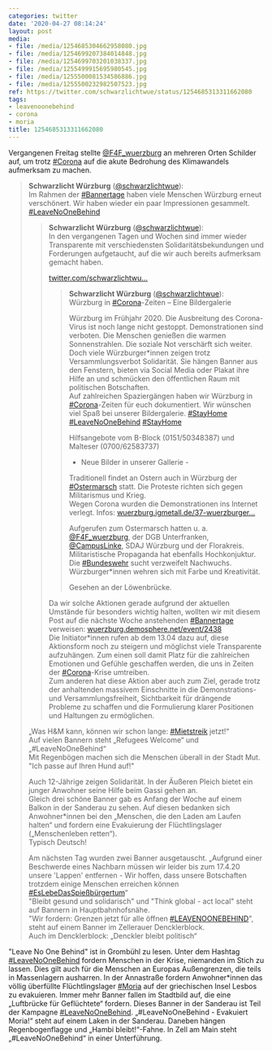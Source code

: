 ```yaml
---
categories: twitter
date: '2020-04-27 08:14:24'
layout: post
media:
- file: /media/1254685304662958080.jpg
- file: /media/1254699207384014848.jpg
- file: /media/1254699703201038337.jpg
- file: /media/1255499915695980545.jpg
- file: /media/1255500081534586886.jpg
- file: /media/1255500232982507523.jpg
ref: https://twitter.com/schwarzlichtwue/status/1254685313311662080
tags:
- leavenoonebehind
- corona
- moria
title: 1254685313311662080
---
```

Vergangenen Freitag stellte [@F4F_wuerzburg](https://twitter.com/F4F_wuerzburg) an mehreren Orten Schilder auf, um trotz [#Corona](/t/corona) auf die akute Bedrohung des Klimawandels aufmerksam zu machen.  
> <b>Schwarzlicht Würzburg</b> ([@schwarzlichtwue](https://twitter.com/schwarzlichtwue)):  
>Im Rahmen der [#Bannertage](/t/bannertage) haben viele Menschen Würzburg erneut verschönert. Wir haben wieder ein paar Impressionen gesammelt. [#LeaveNoOneBehind](/t/leavenoonebehind)    
>> <b>Schwarzlicht Würzburg</b> ([@schwarzlichtwue](https://twitter.com/schwarzlichtwue)):    
>>In den vergangenen Tagen und Wochen sind immer wieder Transparente mit verschiedensten Solidaritätsbekundungen und Forderungen aufgetaucht, auf die wir auch bereits aufmerksam gemacht haben.    
>>    
>>[twitter.com/schwarzlichtwu…](https://twitter.com/schwarzlichtwue/status/1247813472446021633?s=19)    
>>> <b>Schwarzlicht Würzburg</b> ([@schwarzlichtwue](https://twitter.com/schwarzlichtwue)):      
>>>Würzburg in [#Corona](/t/corona)-Zeiten – Eine Bildergalerie      
>>>      
>>>      
>>>      
>>>Würzburg im Frühjahr 2020. Die Ausbreitung des Corona-Virus ist noch lange nicht gestoppt. Demonstrationen sind verboten. Die Menschen genießen die warmen Sonnenstrahlen. Die soziale Not verschärft sich weiter.       
>>>Doch viele Würzburger\*innen zeigen trotz Versammlungsverbot Solidarität. Sie hängen Banner aus den Fenstern, bieten via Social Media oder Plakat ihre Hilfe an und schmücken den öffentlichen Raum mit politischen Botschaften.       
>>>Auf zahlreichen Spaziergängen haben wir Würzburg in [#Corona](/t/corona)-Zeiten für euch dokumentiert. Wir wünschen viel Spaß bei unserer Bildergalerie. [#StayHome](/t/stayhome)       
>>>[#LeaveNoOneBehind](/t/leavenoonebehind) [#StayHome](/t/stayhome)       
>>>      
>>>      
>>>      
>>>Hilfsangebote vom B-Block (0151/50348387) und Malteser (0700/62583737)       
>>>- Neue Bilder in unserer Gallerie -      
>>>      
>>>      
>>>      
>>>Traditionell findet an Ostern auch in Würzburg der [#Ostermarsch](/t/ostermarsch) statt. Die Proteste richten sich gegen Militarismus und Krieg.       
>>>Wegen Corona wurden die Demonstrationen ins Internet verlegt. Infos: [wuerzburg.igmetall.de/37-wuerzburger…](https://wuerzburg.igmetall.de/37-wuerzburger-ostermarsch-in-2020-digital/)      
>>>      
>>>      
>>>      
>>>Aufgerufen zum Ostermarsch hatten u. a. [@F4F_wuerzburg](https://twitter.com/F4F_wuerzburg), der DGB Unterfranken, [@CampusLinke](https://twitter.com/CampusLinke), SDAJ Würzburg und der Florakreis.      
>>>Militaristische Propaganda hat ebenfalls Hochkonjuktur. Die [#Bundeswehr](/t/bundeswehr) sucht verzweifelt Nachwuchs. Würzburger\*innen wehren sich mit Farbe und Kreativität.       
>>>      
>>>      
>>>      
>>>Gesehen an der Löwenbrücke.       
>>    
>>    
>>Da wir solche Aktionen gerade aufgrund der aktuellen Umstände für besonders wichtig halten, wollten wir mit diesem Post auf die nächste Woche anstehenden [#Bannertage](/t/bannertage) verweisen: [wuerzburg.demosphere.net/event/2438](https://wuerzburg.demosphere.net/event/2438)    
>>Die Initiator\*innen rufen ab dem 13.04 dazu auf, diese Aktionsform noch zu steigern und möglichst viele Transparente aufzuhängen. Zum einen soll damit Platz für die zahlreichen Emotionen und Gefühle geschaffen werden, die uns in Zeiten der [#Corona](/t/corona)-Krise umtreiben.    
>>Zum anderen hat diese Aktion aber auch zum Ziel, gerade trotz der anhaltenden massivem Einschnitte in die Demonstrations- und Versammlungsfreiheit, Sichtbarkeit für drängende Probleme zu schaffen und die Formulierung klarer Positionen und Haltungen zu ermöglichen.    
>  
>  
>„Was H&amp;M kann, können wir schon lange: [#Mietstreik](/t/mietstreik) jetzt!“   
>Auf vielen Bannern steht „Refugees Welcome“ und „#LeaveNoOneBehind“   
>Mit Regenbögen machen sich die Menschen überall in der Stadt Mut.   
>"Ich passe auf Ihren Hund auf!"  
>  
>  
>  
>Auch 12-Jährige zeigen Solidarität. In der Äußeren Pleich bietet ein junger Anwohner seine Hilfe beim Gassi gehen an.   
>Gleich drei schöne Banner gab es Anfang der Woche auf einem Balkon in der Sanderau zu sehen. Auf diesen bedanken sich Anwohner\*innen bei den „Menschen, die den Laden am Laufen halten“ und fordern eine Evakuierung der Flüchtlingslager („Menschenleben retten“).   
>Typisch Deutsch!  
>  
>  
>  
>Am nächsten Tag wurden zwei Banner ausgetauscht. „Aufgrund einer Beschwerde eines Nachbarn müssen wir leider bis zum 17.4.20 unsere 'Lappen' entfernen - Wir hoffen, dass unsere Botschaften trotzdem einige Menschen erreichen können [#EsLebeDasSpießbürgertum](/t/eslebedasspießbürgertum)“   
>"Bleibt gesund und solidarisch" und "Think global - act local" steht auf Bannern in Hauptbahnhofsnähe.   
>"Wir fordern: Grenzen jetzt für alle öffnen [#LEAVENOONEBEHIND](/t/leavenoonebehind)", steht auf einem Banner im Zellerauer Dencklerblock.   
>Auch im Dencklerblock: „Denckler bleibt politisch“   


"Leave No One Behind" ist in Grombühl zu lesen. Unter dem Hashtag [#LeaveNoOneBehind](/t/leavenoonebehind) fordern Menschen in der Krise, niemanden im Stich zu lassen. Dies gilt auch für die Menschen an Europas Außengrenzen, die teils in Massenlagern ausharren. 
In der Annastraße fordern Anwohner\*innen das völlig überfüllte Flüchtlingslager [#Moria](/t/moria) auf der griechischen Insel Lesbos zu evakuieren. 
Immer mehr Banner fallen im Stadtbild auf, die eine „Luftbrücke für Geflüchtete“ fordern. Dieses Banner in der Sanderau ist Teil der Kampagne [#LeaveNoOneBehind](/t/leavenoonebehind). 
„#LeaveNoOneBehind - Evakuiert Moria!“ steht auf einem Laken in der Sanderau. Daneben hängen Regenbogenflagge und „Hambi bleibt!“-Fahne. 
In Zell am Main steht „#LeaveNoOneBehind“ in einer Unterführung. 